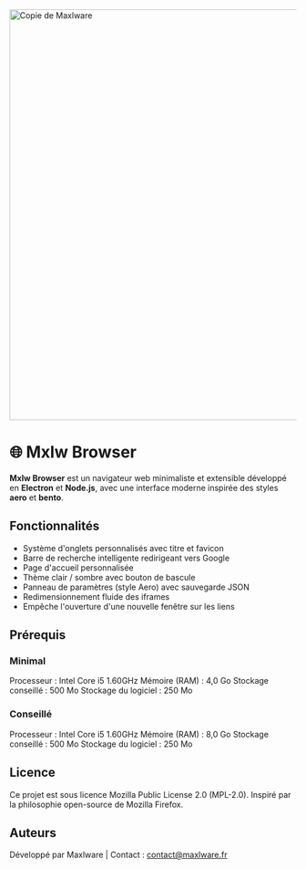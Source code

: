 <img width="1280" height="720" alt="Copie de Maxlware" src="https://github.com/user-attachments/assets/4d18fbf9-e091-4de0-a0cd-cc2a3f9f7105" />

# 🌐 Mxlw Browser

**Mxlw Browser** est un navigateur web minimaliste et extensible développé en **Electron** et **Node.js**, avec une interface moderne inspirée des styles **aero** et **bento**.

## Fonctionnalités

- Système d'onglets personnalisés avec titre et favicon
- Barre de recherche intelligente redirigeant vers Google
- Page d'accueil personnalisée
- Thème clair / sombre avec bouton de bascule
- Panneau de paramètres (style Aero) avec sauvegarde JSON
- Redimensionnement fluide des iframes
- Empêche l'ouverture d'une nouvelle fenêtre sur les liens

## Prérequis
### Minimal
Processeur : Intel Core i5 1.60GHz
Mémoire (RAM) : 4,0 Go
Stockage conseillé : 500 Mo
Stockage du logiciel : 250 Mo

### Conseillé
Processeur : Intel Core i5 1.60GHz
Mémoire (RAM) : 8,0 Go
Stockage conseillé : 500 Mo
Stockage du logiciel : 250 Mo

## Licence

Ce projet est sous licence Mozilla Public License 2.0 (MPL-2.0).
Inspiré par la philosophie open-source de Mozilla Firefox.

## Auteurs

Développé par Maxlware | 
Contact : contact@maxlware.fr
